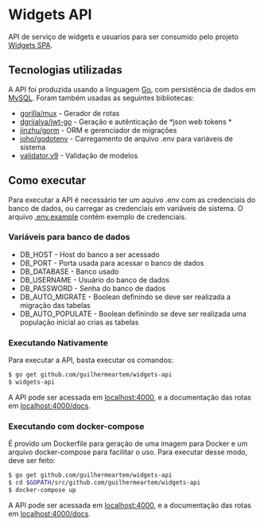 # Widgets API

API de serviço de widgets e usuarios para ser consumido pelo projeto [Widgets SPA](https://github.com/RedVentures/widgets-spa).

## Tecnologias utilizadas

A API foi produzida usando a linguagem [Go](https://golang.org/), com persistência de dados em [MySQL](https://www.mysql.com/). Foram também usadas as seguintes bibliotecas:

  - [gorilla/mux](github.com/gorilla/mux) - Gerador de rotas
  - [dgrijalva/jwt-go](github.com/dgrijalva/jwt-go) - Geração e autênticação de *json web tokens *
  - [jinzhu/gorm](github.com/jinzhu/gorm) - ORM e gerenciador de migrações
  - [joho/godotenv](github.com/joho/godotenv) - Carregamento de arquivo .env para variáveis de sistema
  - [validator.v9](gopkg.in/go-playground/validator.v9) - Validação de modelos

## Como executar

Para executar a API é necessário ter um aquivo .env com as credenciais do banco de dados, ou carregar as credenciais em variáveis de sistema. O arquivo [.env.example](./.env.example) contém exemplo de credenciais.

### Variáveis para banco de dados
- DB_HOST - Host do banco a ser acessado
- DB_PORT - Porta usada para acessar o banco de dados
- DB_DATABASE - Banco usado
- DB_USERNAME - Usuário do banco de dados 
- DB_PASSWORD - Senha do banco de dados
- DB_AUTO_MIGRATE - Boolean definindo se deve ser realizada a migração das tabelas 
- DB_AUTO_POPULATE - Boolean definindo se deve ser realizada uma população inicial ao crias as tabelas
 
### Executando Nativamente

Para executar a API, basta executar os comandos:

```sh
$ go get github.com/guilhermeartem/widgets-api
$ widgets-api
```

A API pode ser acessada em [localhost:4000](localhost:4000), e a documentação das rotas em [localhost:4000/docs](localhost:4000/docs).

### Executando com docker-compose

É provido um Dockerfile para geração de uma imagem para Docker e um arquivo docker-compose para facilitar o uso. Para executar desse modo, deve ser feito:

```sh
$ go get github.com/guilhermeartem/widgets-api
$ cd $GOPATH/src/github.com/guilhermeartem/widgets-api
$ docker-compose up
```

A API pode ser acessada em [localhost:4000](localhost:4000), e a documentação das rotas em [localhost:4000/docs](localhost:4000/docs).
